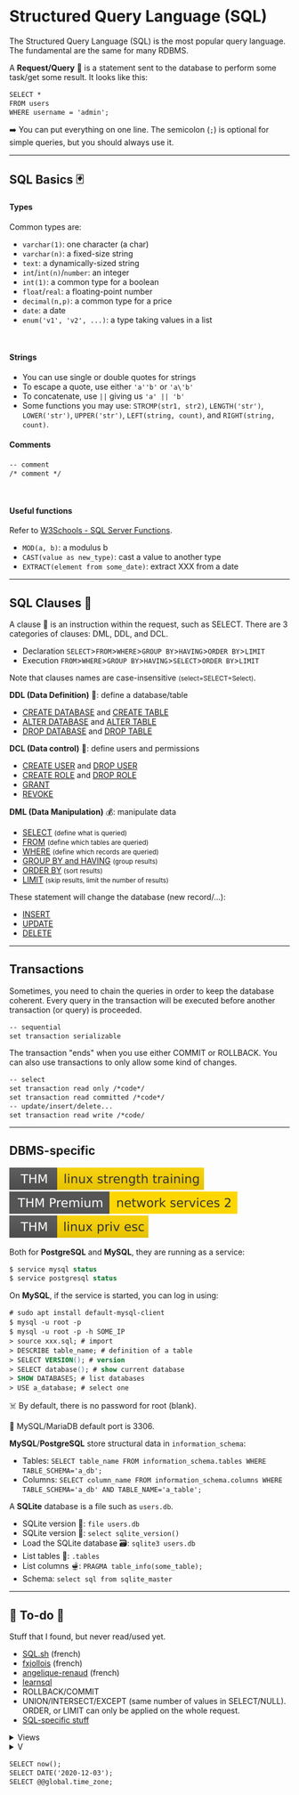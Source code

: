 # Structured Query Language (SQL)

<div class="row row-cols-md-2"><div>

The Structured Query Language (SQL) is the most popular query language. The fundamental are the same for many RDBMS.

A **Request/Query** 👮 is a statement sent to the database to perform some task/get some result. It looks like this:

```sql!
SELECT *
FROM users
WHERE username = 'admin';
```

➡️ You can put everything on one line. The semicolon (`;`) is optional for simple queries, but you should always use it.
</div><div>
</div></div>

<hr class="sep-both">

## SQL Basics 🃏

<div class="row row-cols-md-2"><div>

#### Types

Common types are:

* `varchar(1)`: one character (a char)
* `varchar(n)`: a fixed-size string
* `text`: a dynamically-sized string
* `int`/`int(n)`/`number`: an integer
* `int(1)`: a common type for a boolean
* `float`/`real`: a floating-point number
* `decimal(n,p)`: a common type for a price
* `date`: a date
* `enum('v1', 'v2', ...)`: a type taking values in a list

<br>

#### Strings

* You can use single or double quotes for strings
* To escape a quote, use either `'a''b'` or `'a\'b'`
* To concatenate, use `||` giving us `'a' || 'b'`
* Some functions you may use: `STRCMP(str1, str2)`, `LENGTH('str')`, `LOWER('str')`, `UPPER('str')`, `LEFT(string, count)`, and `RIGHT(string, count)`.

</div><div>

#### Comments

```sql!
-- comment
/* comment */
```

<br>

#### Useful functions

Refer to [W3Schools - SQL Server Functions](https://www.w3schools.com/SQL/sql_ref_sqlserver.asp).

* `MOD(a, b)`: a modulus b
* `CAST(value as new_type)`: cast a value to another type
* `EXTRACT(element from some_date)`: extract XXX from a date
</div></div>

<hr class="sep-both">

## SQL Clauses 👷

<div class="row row-cols-md-2"><div>

A clause 👷 is an instruction within the request, such as SELECT. There are 3 categories of clauses: DML, DDL, and DCL.

* Declaration `SELECT`>`FROM`>`WHERE`>`GROUP BY`>`HAVING`>`ORDER BY`>`LIMIT`
* Execution `FROM`>`WHERE`>`GROUP BY`>`HAVING`>`SELECT`>`ORDER BY`>`LIMIT`

Note that clauses names are case-insensitive <small>(select=SELECT=Select)</small>.

**DDL (Data Definition)** 💼: define a database/table

* [CREATE DATABASE](clauses/create.md) and [CREATE TABLE](clauses/create.md)
* [ALTER DATABASE](clauses/alter.md) and [ALTER TABLE](clauses/alter.md)
* [DROP DATABASE](clauses/drop.md) and [DROP TABLE](clauses/drop.md)

**DCL (Data control)** 🔐: define users and permissions

* [CREATE USER](clauses/create.md) and [DROP USER](clauses/drop.md)
* [CREATE ROLE](clauses/create.md) and [DROP ROLE](clauses/drop.md)
* [GRANT](clauses/grant.md)
* [REVOKE](clauses/revoke.md)
</div><div>

**DML (Data Manipulation)** 💰: manipulate data

* [SELECT](clauses/select.md) <small>(define what is queried)</small>
* [FROM](clauses/from.md) <small>(define which tables are queried)</small>
* [WHERE](clauses/where.md) <small>(define which records are queried)</small>
* [GROUP BY and HAVING](clauses/group_by.md) <small>(group results)</small>
* [ORDER BY](clauses/order_by.md) <small>(sort results)</small>
* [LIMIT](clauses/limit.md) <small>(skip results, limit the number of results)</small>

These statement will change the database (new record/...):

* [INSERT](clauses/insert.md)
* [UPDATE](clauses/update.md)
* [DELETE](clauses/delete.md)
</div></div>

<hr class="sep-both">

## Transactions

<div class="row row-cols-md-2"><div>

Sometimes, you need to chain the queries in order to keep the database coherent. Every query in the transaction will be executed before another transaction (or query) is proceeded.

```sql!
-- sequential
set transaction serializable
```
</div><div>

The transaction "ends" when you use either COMMIT or ROLLBACK. You can also use transactions to only allow some kind of changes.

```sql!
-- select
set transaction read only /*code*/
set transaction read committed /*code*/
-- update/insert/delete...
set transaction read write /*code/
```
</div></div>

<hr class="sep-both">

## DBMS-specific

[![linuxstrengthtraining](../../../../cybersecurity/_badges/thm/linuxstrengthtraining.svg)](https://tryhackme.com/room/linuxstrengthtraining)
[![networkservices2](../../../../cybersecurity/_badges/thmp/networkservices2.svg)](https://tryhackme.com/room/networkservices2)
[![linuxprivesc](../../../../cybersecurity/_badges/thm/linuxprivesc.svg)](https://tryhackme.com/room/linuxprivesc)

<div class="row row-cols-md-2"><div>

Both for **PostgreSQL** and **MySQL**, they are running as a service:

```ps
$ service mysql status
$ service postgresql status
```

On **MySQL**, if the service is started, you can log in using:

```ps
# sudo apt install default-mysql-client
$ mysql -u root -p
$ mysql -u root -p -h SOME_IP
> source xxx.sql; # import
> DESCRIBE table_name; # definition of a table
> SELECT VERSION(); # version
> SELECT database(); # show current database
> SHOW DATABASES; # list databases
> USE a_database; # select one
```

☠️ By default, there is no password for root (blank).

🐲 MySQL/MariaDB default port is 3306.
</div><div>

**MySQL**/**PostgreSQL** store structural data in `information_schema`:

* Tables: `SELECT table_name FROM information_schema.tables WHERE TABLE_SCHEMA='a_db';`
* Columns: `SELECT column_name FROM information_schema.columns WHERE TABLE_SCHEMA='a_db' AND TABLE_NAME='a_table';`

A **SQLite** database is a file such as `users.db`.

* SQLite version 🔎: `file users.db`
* SQLite version 🔎: `select sqlite_version()`
* Load the SQLite database 🗃️: `sqlite3 users.db`
* List tables 🧊: `.tables`
* List columns 🫕: `PRAGMA table_info(some_table);`
* Schema: `select sql from sqlite_master`
</div></div>

<hr class="sep-both">

## 👻 To-do 👻

Stuff that I found, but never read/used yet.

<div class="row row-cols-md-2"><div>

* [SQL.sh](https://sql.sh/) (french)
* [fxjollois](https://fxjollois.github.io/cours-sql/) (french)
* [angelique-renaud](https://www.angelique-renaud.com/bdd.php) (french)
* [learnsql](https://learnsql.com/)
* ROLLBACK/COMMIT
* UNION/INTERSECT/EXCEPT (same number of values in SELECT/NULL). ORDER, or LIMIT can only be applied on the whole request.
* [SQL-specific stuff](/cybersecurity/red-team/s3.exploitation/vulns/injection/files/union_sqli.md#manual-union-based-sqli)
</div><div>

<details class="details-n">
<summary>Views</summary>

Views are virtual tables, that may be used to make things easier to access complex tables, or to prevent users from accessing some attributes in a table. Basically, **a view is a virtual table created from a SQL request**.

```sql!
-- create
CREATE VIEW nomVue [Attributs] AS requêteSQL
-- check delete/update before creating view
CREATE VIEW nomVue [ Attributs ] AS requêteSQL WITH CHECK OPTION
-- delete
DROP VIEW nom_vue
```
</details>

<details class="details-n">
<summary>V</summary>

A **schema** 🗃️ is a sort of namespace in which there are tables, and other related stuff. See the table `INFORMATION_SCHEMA` <small>(TABLES, USERS, COLUMNS/DOMAINS, CHECK_CONSTRAINTS)</small>.

➡️ You may have to use `schema_name.table_name` in your requests.

A **domain** 🌍 refer to the values that an attribute can take. This is determined by the type, and the constraints on it.
</details>

```sql!
SELECT now();
SELECT DATE('2020-12-03');
SELECT @@global.time_zone;
```
</div></div>